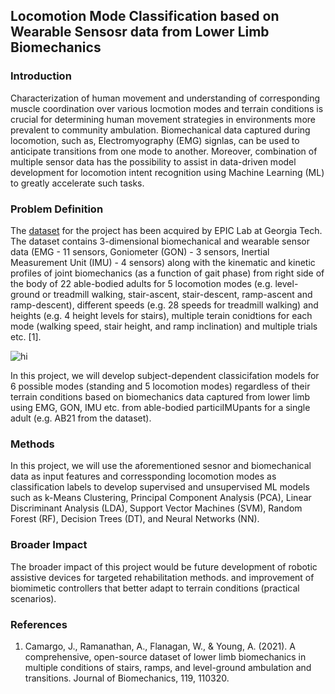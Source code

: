 ## Locomotion Mode Classification based on Wearable Sensosr data from Lower Limb Biomechanics 

### Introduction
Characterization of human movement and understanding of corresponding muscle coordination over various locmotion modes and terrain conditions is crucial for determining human movement strategies in environments more prevalent to community ambulation. Biomechanical data captured during locomotion, such as, Electromyography (EMG) signlas, can be used to anticipate transitions from one mode to another. Moreover, combination of multiple sensor data has the possibility to assist in data-driven model development for locomotion intent recognition using Machine Learning (ML) to greatly accelerate such tasks. 

### Problem Definition
The [dataset](http://www.epic.gatech.edu/opensource-biomechanics-camargo-et-al/) for the project has been acquired by EPIC Lab at Georgia Tech. The dataset contains 3-dimensional biomechanical and wearable sensor data (EMG - 11 sensors, Goniometer (GON) - 3 sensors, Inertial Measurement Unit (IMU) - 4 sensors) along with the kinematic and kinetic profiles of joint biomechanics (as a function of gait phase) from right side of the body of 22 able-bodied adults for 5 locomotion modes (e.g. level-ground or treadmill walking, stair-ascent, stair-descent, ramp-ascent and ramp-descent), different speeds (e.g. 28 speeds for treadmill walking) and heights (e.g. 4 height levels for stairs), multiple terain conidtions for each mode (walking speed, stair height, and ramp inclination) and multiple trials etc. [1].

<img src="https://user-images.githubusercontent.com/51376814/121802345-c82b8780-cc09-11eb-8c00-99bc77425916.png" alt="hi" class="inline"/>

In this project, we will develop subject-dependent classicifation models for 6 possible modes (standing and 5 locomotion modes) regardless of their terrain conditions based on biomechanics data captured from lower limb using EMG, GON, IMU etc. from able-bodied particiIMUpants for a single adult (e.g. AB21 from the dataset).

### Methods
In this project, we will use the aforementioned sesnor and biomechanical data as input features and corressponding locomotion modes as classification labels to develop supervised and unsupervised ML models such as k-Means Clustering, Principal Component Analysis (PCA), Linear Discriminant Analysis (LDA), Support Vector Machines (SVM), Random Forest (RF), Decision Trees (DT), and Neural Networks (NN).

### Broader Impact
The broader impact of this project would be future development of robotic assistive devices for targeted rehabilitation methods. and improvement of biomimetic controllers that better adapt to terrain conditions (practical scenarios).

### References
1. Camargo, J., Ramanathan, A., Flanagan, W., & Young, A. (2021). A comprehensive, open-source dataset of lower limb biomechanics in multiple conditions of stairs, ramps, and level-ground ambulation and transitions. Journal of Biomechanics, 119, 110320.

